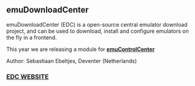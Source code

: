 ## emuDownloadCenter

emuDownloadCenter (EDC) is a open-source central emulator download project, and can be used to download, install and configure emulators on the fly in a frontend.

This year we are releasing a module for [**emuControlCenter**](https://github.com/PhoenixInteractiveNL/emuControlCenter/wiki)

Author: Sebastiaan Ebeltjes, Deventer (Netherlands)

### [**EDC WEBSITE**](https://github.com/PhoenixInteractiveNL/emuDownloadCenter/wiki)

